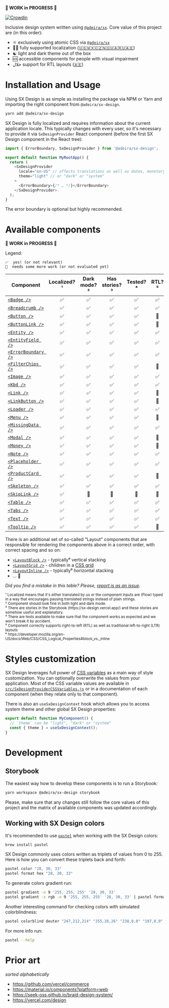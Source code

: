 **🚧 WORK in PROGRESS 🚧**

[![Crowdin](https://badges.crowdin.net/sx-design/localized.svg)](https://crowdin.com/project/sx-design)

Inclusive design system written using [`@adeira/sx`](https://github.com/adeira/sx). Core value of this project are (in this order):

- ⚛️ exclusively using atomic CSS via [`@adeira/sx`](https://github.com/adeira/sx)
- 🏳️‍🌈 fully supported localization ([🇺🇸🇲🇽🇨🇿🇳🇴🇺🇦🇷🇺🇦🇪](https://crowdin.com/project/sx-design))
- ☯️ light and dark theme out of the box
- 🆘 accessible components for people with visual impairment
- حلال support for RTL layouts ([🇦🇪](https://crowdin.com/project/sx-design))

# Installation and Usage

Using SX Design is as simple as installing the package via NPM or Yarn and importing the right component from `@adeira/sx-design`.

```bash
yarn add @adeira/sx-design
```

SX Design is fully localized and requires information about the current application locale. This typically changes with every user, so it's necessary to provide it via `SxDesignProvider` React component (before the first SX Design component in the React tree):

```js
import { ErrorBoundary, SxDesignProvider } from '@adeira/sx-design';

export default function MyRootApp() {
  return (
    <SxDesignProvider
      locale="en-US" // affects translations as well as dates, monetary values and similar
      theme="light" // or "dark" or "system"
    >
      <ErrorBoundary>{/* … */}</ErrorBoundary>
    </SxDesignProvider>
  );
}
```

The error boundary is optional but highly recommended.

# Available components

**🚧 WORK in PROGRESS 🚧**

Legend:

```text
✅  yes! (or not relevant)
🧐  needs some more work (or not evaluated yet)
```

| Component             | Localized?¹ | Dark mode?² | Has stories?³ | Tested?⁴ | RTL?⁵ |
| --------------------- | :---------: | :---------: | :-----------: | :------: | :---: |
| [`<Badge />`]         |     ✅      |     ✅      |      ✅       |    ✅    |  ✅   |
| [`<Breadcrumb />`]    |     ✅      |     ✅      |      ✅       |    ✅    |  ✅   |
| [`<Button />`]        |     ✅      |     ✅      |      ✅       |    ✅    |  🧐   |
| [`<ButtonLink />`]    |     ✅      |     ✅      |      ✅       |    ✅    |  🧐   |
| [`<Entity />`]        |     ✅      |     ✅      |      ✅       |    ✅    |  ✅   |
| [`<EntityField />`]   |     ✅      |     ✅      |      ✅       |    ✅    |  ✅   |
| [`<ErrorBoundary />`] |     ✅      |     ✅      |      ✅       |    ✅    |  ✅   |
| [`<FilterChips />`]   |     ✅      |     ✅      |      ✅       |    ✅    |  🧐   |
| [`<Image />`]         |     ✅      |     ✅      |      ✅       |    ✅    |  ✅   |
| [`<Kbd />`]           |     ✅      |     ✅      |      ✅       |    ✅    |  ✅   |
| [`<Link />`]          |     ✅      |     ✅      |      ✅       |    ✅    |  🧐   |
| [`<LinkButton />`]    |     ✅      |     ✅      |      ✅       |    ✅    |  🧐   |
| [`<Loader />`]        |     ✅      |     ✅      |      ✅       |    ✅    |  ✅   |
| [`<Menu />`]          |     ✅      |     ✅      |      ✅       |    ✅    |  🧐   |
| [`<MissingData />`]   |     ✅      |     ✅      |      ✅       |    ✅    |  ✅   |
| [`<Modal />`]         |     ✅      |     ✅      |      ✅       |    ✅    |  🧐   |
| [`<Money />`]         |     ✅      |     ✅      |      ✅       |    ✅    |  🧐   |
| [`<Note />`]          |     ✅      |     ✅      |      ✅       |    ✅    |  ✅   |
| [`<Placeholder />`]   |     ✅      |     ✅      |      ✅       |    ✅    |  ✅   |
| [`<ProductCard />`]   |     ✅      |     ✅      |      ✅       |    ✅    |  🧐   |
| [`<Skeleton />`]      |     ✅      |     ✅      |      ✅       |    ✅    |  ✅   |
| [`<SkipLink />`]      |     ✅      |     🧐      |      🧐       |    🧐    |  🧐   |
| [`<Table />`]         |     ✅      |     ✅      |      ✅       |    ✅    |  ✅   |
| [`<Tabs />`]          |     ✅      |     ✅      |      ✅       |    ✅    |  ✅   |
| [`<Text />`]          |     ✅      |     ✅      |      ✅       |    ✅    |  ✅   |
| [`<Tooltip />`]       |     ✅      |     ✅      |      ✅       |    ✅    |  🧐   |

[`<badge />`]: https://sx-design.vercel.app/?path=/docs/components-badge
[`<breadcrumb />`]: https://sx-design.vercel.app/?path=/docs/components-breadcrumb
[`<button />`]: https://sx-design.vercel.app/?path=/docs/components-button
[`<buttonlink />`]: https://sx-design.vercel.app/?path=/docs/components-buttonlink
[`<entity />`]: https://sx-design.vercel.app/?path=/docs/components-entity
[`<entityfield />`]: https://sx-design.vercel.app/?path=/docs/components-entityfield
[`<errorboundary />`]: https://sx-design.vercel.app/?path=/docs/components-errorboundary
[`<filterchips />`]: https://sx-design.vercel.app/?path=/docs/components-filterchips
[`<image />`]: https://sx-design.vercel.app/?path=/docs/components-image
[`<kbd />`]: https://sx-design.vercel.app/?path=/docs/components-kbd
[`<link />`]: https://sx-design.vercel.app/?path=/docs/components-link
[`<linkbutton />`]: https://sx-design.vercel.app/?path=/docs/components-linkbutton
[`<loader />`]: https://sx-design.vercel.app/?path=/docs/components-loader
[`<menu />`]: https://sx-design.vercel.app/?path=/docs/components-menu
[`<missingdata />`]: https://sx-design.vercel.app/?path=/docs/components-missingdata
[`<modal />`]: https://sx-design.vercel.app/?path=/docs/components-modal
[`<money />`]: https://sx-design.vercel.app/?path=/docs/components-money
[`<note />`]: https://sx-design.vercel.app/?path=/docs/components-note
[`<placeholder />`]: https://sx-design.vercel.app/?path=/docs/components-placeholder
[`<productcard />`]: https://sx-design.vercel.app/?path=/docs/components-productcard
[`<skeleton />`]: https://sx-design.vercel.app/?path=/docs/components-skeleton
[`<skiplink />`]: https://sx-design.vercel.app/?path=/docs/components-skiplink
[`<table />`]: https://sx-design.vercel.app/?path=/docs/components-table
[`<tabs />`]: https://sx-design.vercel.app/?path=/docs/components-tabs
[`<text />`]: https://sx-design.vercel.app/?path=/docs/components-text
[`<tooltip />`]: https://sx-design.vercel.app/?path=/docs/components-tooltip

There is an additional set of so-called "Layout" components that are responsible for rendering the components above in a correct order, with correct spacing and so on:

- [`<LayoutBlock />`](https://sx-design.vercel.app/?path=/docs/layout-layoutblock) - typically⁶ vertical stacking
- [`<LayoutGrid />`](https://sx-design.vercel.app/?path=/docs/layout-layoutgrid) - children in a [CSS grid](https://developer.mozilla.org/en-US/docs/Web/CSS/grid)
- [`<LayoutInline />`](https://sx-design.vercel.app/?path=/docs/layout-layoutinline) - typically⁶ horizontal stacking
- … 🚧

_Did you find a mistake in this table? Please, [report is as an issue](https://github.com/adeira/universe/issues/new)._

<sub>
¹ Localized means that it's either translated by us or the component inputs are (Flow) typed in a way that encourages passing translated strings instead of plain strings.<br />
² Component should look fine in both light and dark mode.<br />
³ There are stories in the Storybook (https://sx-design.vercel.app/) and these stories are somehow useful and explanatory.<br />
⁴ There are tests available to make sure that the component works as expected and we won't break it by accident.<br />
⁵ Component correctly supports right-to-left (RTL) as well as traditional left-to-right (LTR) layouts<br />
⁶ https://developer.mozilla.org/en-US/docs/Web/CSS/CSS_Logical_Properties#block_vs._inline
</sub>

# Styles customization

SX Design leverages full power of [CSS variables](https://developer.mozilla.org/en-US/docs/Web/CSS/Using_CSS_custom_properties) as a main way of style customization. You can optionally overwrite the values from your application. Most of the CSS variable values are available in [`src/SxDesignProviderCSSVariables.js`](./src/SxDesignProviderCSSVariables.js) or in a documentation of each component (when they relate only to that component).

There is also an `useSxDesignContext` hook which allows you to access system theme and other global SX Design properties:

```js
export default function MyComponent() {
  // `theme` can be "light", "dark" or "system"
  const { theme } = useSxDesignContext();
}
```

# Development

## Storybook

The easiest way how to develop these components is to run a Storybook:

```bash
yarn workspace @adeira/sx-design storybook
```

Please, make sure that any changes still follow the core values of this project and the matrix of available components was updated accordingly.

## Working with SX Design colors

It's recommended to use [`pastel`](https://github.com/sharkdp/pastel) when working with the SX Design colors:

```bash
brew install pastel
```

SX Design commonly uses colors written as triplets of values from 0 to 255. Here is how you can convert these triplets back and forth:

```bash
pastel color "28, 30, 33"
pastel format hex "28, 30, 33"
```

To generate colors gradient run:

```bash
pastel gradient -n 9 '255, 255, 255' '28, 30, 33'
pastel gradient -s rgb -n 9 '255, 255, 255' '28, 30, 33' | pastel format rgb
```

Another interesting command for checking colors with simulated colorblindness:

```bash
pastel colorblind deuter "247,212,214" "255,26,26" "238,0,0" "197,0,0"
```

For more info run:

```bash
pastel --help
```

# Prior art

_sorted alphabetically_

- https://github.com/vercel/commerce
- https://material.io/components?platform=web
- https://seek-oss.github.io/braid-design-system/
- https://vercel.com/design
